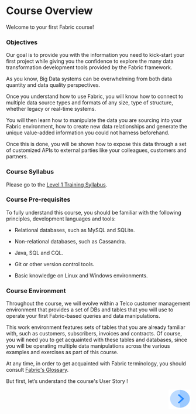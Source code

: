 # Course Overview

Welcome to your first Fabric course!   



### Objectives

Our goal is to provide you with the information you need to kick-start your first project while giving you the confidence to explore the many data transformation development tools provided by the Fabric framework. 

As you know, Big Data systems can be overwhelming from both data quantity and data quality perspectives. 

Once you understand how to use Fabric, you will know how to connect to multiple data source types and formats of any size, type of structure, whether legacy or real-time systems. 

You will then learn how to manipulate the data you are sourcing into your Fabric environment, how to create new data relationships and generate the unique value-added information you could not harness beforehand. 

Once this is done, you will be shown how to expose this data through a set of customized APIs to external parties like your colleagues, customers and partners.



### Course Syllabus

Please go to the [Level 1 Training Syllabus](/academy/Training_Level_1/01_Fabric_Introduction/1_2_training_level_1_syllabus.md).



### Course Pre-requisites 

To fully understand this course, you should be familiar with the following principles, development languages and tools:

* Relational databases, such as MySQL and SQLite.

* Non-relational databases, such as Cassandra. 

* Java, SQL and CQL.

* Git or other version control tools.

* Basic knowledge on Linux and Windows environments.

 

### Course Environment

Throughout the course, we will evolve within a Telco customer management environment that provides a set of DBs and tables that you will use to operate your first Fabric-based queries and data manipulations. 

This work environment features sets of tables that you are already familiar with, such as customers, subscribers, invoices and contracts. Of course, you will need you to get acquainted with these tables and databases, since you will be operating multiple data manipulations across the various examples and exercises as part of this course.

At any time, in order to get acquainted with Fabric terminology, you should consult [Fabric's Glossary](/articles/01_fabric_overview/02_fabric_glossary.md).



But first, let’s understand the course's User Story !

[<img align="right" width="60" height="54" src="/articles/images/Next.png">](/academy/Training_Level_1/01_Fabric_Introduction/1_3_course_user_story.md)
